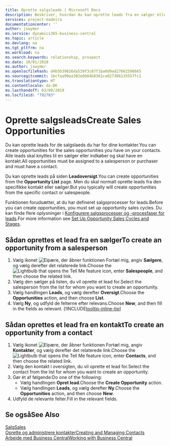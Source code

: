 ```yaml
---
title: Oprette salgsleads | Microsoft Docs
description: Beskriver, hvordan du kan oprette leads fra en sælger eller kontakt i Business Central.
services: project-madeira
documentationcenter: ''
author: jswymer
ms.service: dynamics365-business-central
ms.topic: article
ms.devlang: na
ms.tgt_pltfrm: na
ms.workload: na
ms.search.keywords: relationship, prospect
ms.date: 10/01/2018
ms.author: jswymer
ms.openlocfilehash: d4b5b39826da539f3c87f1ba0d9ad27662598665
ms.sourcegitcommit: 1bcfaa99ea302e6b84b8361ca02730b135557fc1
ms.translationtype: HT
ms.contentlocale: da-DK
ms.lasthandoff: 03/08/2019
ms.locfileid: "792783"
---
```

# <a name="create-sales-opportunities"></a><span data-ttu-id="471b7-103">Oprette salgsleads</span><span class="sxs-lookup"><span data-stu-id="471b7-103">Create Sales Opportunities</span></span>
<span data-ttu-id="471b7-104">Du kan oprette leads for de salgslaeds du har for dine kontakter.</span><span class="sxs-lookup"><span data-stu-id="471b7-104">You can create opportunities for the sales opportunities you have on your contacts.</span></span> <span data-ttu-id="471b7-105">Alle leads skal knyttes til en sælger eller indkøber og skal have en kontakt.</span><span class="sxs-lookup"><span data-stu-id="471b7-105">All opportunities must be assigned to a salesperson or purchaser and must have a contact.</span></span>

<span data-ttu-id="471b7-106">Du kan oprette leads på siden **Leadoversigt**.</span><span class="sxs-lookup"><span data-stu-id="471b7-106">You can create opportunities from the **Opportunity List** page.</span></span> <span data-ttu-id="471b7-107">Men du skal normalt oprette leads fra den specifikke kontakt eller sælger.</span><span class="sxs-lookup"><span data-stu-id="471b7-107">But you typically will create opportunities from the specific contact or salespeople.</span></span>

<span data-ttu-id="471b7-108">Funktionen forudsætter, at du har defineret salgsprocesser for leads.</span><span class="sxs-lookup"><span data-stu-id="471b7-108">Before you can create opportunities, you must set up opportunity sales cycles.</span></span> <span data-ttu-id="471b7-109">Du kan finde flere oplysninger i [Konfigurere salgsprocesser og -procesfaser for leads](marketing-how-setup-opportunity-sales-cycles-stages.md).</span><span class="sxs-lookup"><span data-stu-id="471b7-109">For more information see [Set Up Opportunity Sales Cycles and Stages](marketing-how-setup-opportunity-sales-cycles-stages.md).</span></span>

## <a name="to-create-an-opportunity-from-a-salesperson"></a><span data-ttu-id="471b7-110">Sådan oprettes et lead fra en sælger</span><span class="sxs-lookup"><span data-stu-id="471b7-110">To create an opportunity from a salesperson</span></span>
1. <span data-ttu-id="471b7-111">Vælg ikonet ![Elpære, der åbner funktionen Fortæl mig](media/ui-search/search_small.png "Fortæl mig, hvad du vil foretage dig"), angiv **Sælgere**, og vælg derefter det relaterede link.</span><span class="sxs-lookup"><span data-stu-id="471b7-111">Choose the ![Lightbulb that opens the Tell Me feature](media/ui-search/search_small.png "Tell me what you want to do") icon, enter **Salespeople**, and then choose the related link.</span></span>
2. <span data-ttu-id="471b7-112">Vælg den sælger på listen, du vil oprette et lead for.</span><span class="sxs-lookup"><span data-stu-id="471b7-112">Select the salesperson from the list for whom you want to create an opportunity.</span></span>
3. <span data-ttu-id="471b7-113">Vælg handlingen **Leads**, og vælg derefter **Oversigt**.</span><span class="sxs-lookup"><span data-stu-id="471b7-113">Choose the **Opportunities** action, and then choose **List**.</span></span>
4. <span data-ttu-id="471b7-114">Vælg **Ny**, og udfyld de felterne efter relevans.</span><span class="sxs-lookup"><span data-stu-id="471b7-114">Choose **New**, and then fill in the fields as relevant.</span></span> [!INCLUDE[tooltip-inline-tip](includes/tooltip-inline-tip_md.md)]  



## <a name="to-create-an-opportunity-from-a-contact"></a><span data-ttu-id="471b7-115">Sådan oprettes et lead fra en kontakt</span><span class="sxs-lookup"><span data-stu-id="471b7-115">To create an opportunity from a contact</span></span>
1. <span data-ttu-id="471b7-116">Vælg ikonet ![Elpære, der åbner funktionen Fortæl mig](media/ui-search/search_small.png "Fortæl mig, hvad du vil foretage dig"), angiv **Kontakter**, og vælg derefter det relaterede link.</span><span class="sxs-lookup"><span data-stu-id="471b7-116">Choose the ![Lightbulb that opens the Tell Me feature](media/ui-search/search_small.png "Tell me what you want to do") icon, enter **Contacts**, and then choose the related link.</span></span>
2. <span data-ttu-id="471b7-117">Vælg den kontakt i oversigten, du vil oprette et lead for.</span><span class="sxs-lookup"><span data-stu-id="471b7-117">Select the contact from the list for whom you want to create an opportunity.</span></span>
3. <span data-ttu-id="471b7-118">Gør ét af følgende:</span><span class="sxs-lookup"><span data-stu-id="471b7-118">Do one of the following:</span></span>
   * <span data-ttu-id="471b7-119">Vælg handlingen **Opret lead**.</span><span class="sxs-lookup"><span data-stu-id="471b7-119">Choose the **Create Opportunity** action.</span></span>
   * <span data-ttu-id="471b7-120">Vælg handlingen **Leads**, og vælg derefter **Ny**.</span><span class="sxs-lookup"><span data-stu-id="471b7-120">Choose the  **Opportunities** action, and then choose **New**.</span></span>
4. <span data-ttu-id="471b7-121">Udfyld de relevante felter.</span><span class="sxs-lookup"><span data-stu-id="471b7-121">Fill in the relevant fields.</span></span>

## <a name="see-also"></a><span data-ttu-id="471b7-122">Se også</span><span class="sxs-lookup"><span data-stu-id="471b7-122">See Also</span></span>
[<span data-ttu-id="471b7-123">Salg</span><span class="sxs-lookup"><span data-stu-id="471b7-123">Sales</span></span>](sales-manage-sales.md)  
[<span data-ttu-id="471b7-124">Oprette og administrere kontakter</span><span class="sxs-lookup"><span data-stu-id="471b7-124">Creating and Managing Contacts</span></span>](marketing-contacts.md)  
[<span data-ttu-id="471b7-125">Arbejde med Business Central</span><span class="sxs-lookup"><span data-stu-id="471b7-125">Working with Business Central</span></span>](ui-work-product.md)
